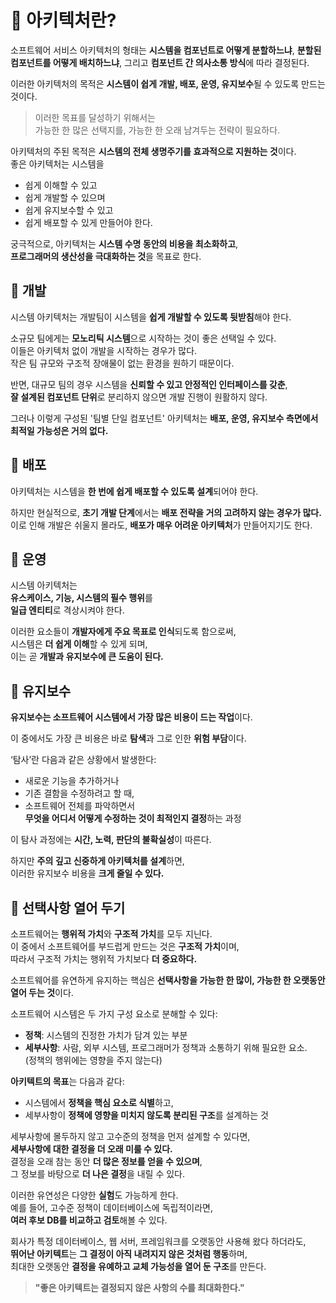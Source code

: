 # 📕 아키텍처란?
소프트웨어 서비스 아키텍처의 형태는 **시스템을 컴포넌트로 어떻게 분할하느냐**, **분할된 컴포넌트를 어떻게 배치하느냐**, 그리고 **컴포넌트 간 의사소통 방식**에 따라 결정된다.

이러한 아키텍처의 목적은 **시스템이 쉽게 개발, 배포, 운영, 유지보수**될 수 있도록 만드는 것이다.

> 이러한 목표를 달성하기 위해서는  
> 가능한 한 많은 선택지를, 가능한 한 오래 남겨두는 전략이 필요하다.

아키텍처의 주된 목적은 **시스템의 전체 생명주기를 효과적으로 지원하는 것**이다.  
좋은 아키텍처는 시스템을  
- 쉽게 이해할 수 있고  
- 쉽게 개발할 수 있으며  
- 쉽게 유지보수할 수 있고  
- 쉽게 배포할 수 있게 만들어야 한다.

궁극적으로, 아키텍처는 **시스템 수명 동안의 비용을 최소화하고**,  
**프로그래머의 생산성을 극대화하는 것**을 목표로 한다.

## 📗 개발
시스템 아키텍처는 개발팀이 시스템을 **쉽게 개발할 수 있도록 뒷받침**해야 한다.

소규모 팀에게는 **모노리틱 시스템**으로 시작하는 것이 좋은 선택일 수 있다.  
이들은 아키텍처 없이 개발을 시작하는 경우가 많다.  
작은 팀 규모와 구조적 장애물이 없는 환경을 원하기 때문이다.

반면, 대규모 팀의 경우 시스템을 **신뢰할 수 있고 안정적인 인터페이스를 갖춘**,  
**잘 설계된 컴포넌트 단위**로 분리하지 않으면 개발 진행이 원활하지 않다.

그러나 이렇게 구성된 '팀별 단일 컴포넌트' 아키텍처는 **배포, 운영, 유지보수 측면에서 최적일 가능성은 거의 없다.**

## 📗 배포
아키텍처는 시스템을 **한 번에 쉽게 배포할 수 있도록 설계**되어야 한다.

하지만 현실적으로, **초기 개발 단계**에서는 **배포 전략을 거의 고려하지 않는 경우가 많다.**
이로 인해 개발은 쉬울지 몰라도, **배포가 매우 어려운 아키텍처**가 만들어지기도 한다.

## 📗 운영
시스템 아키텍처는  
**유스케이스, 기능, 시스템의 필수 행위**를  
**일급 엔티티**로 격상시켜야 한다.  

이러한 요소들이 **개발자에게 주요 목표로 인식**되도록 함으로써,  
시스템은 **더 쉽게 이해**할 수 있게 되며,  
이는 곧 **개발과 유지보수에 큰 도움이 된다.**

## 📗 유지보수
**유지보수는 소프트웨어 시스템에서 가장 많은 비용이 드는 작업**이다.

이 중에서도 가장 큰 비용은 바로 **탐색**과 그로 인한 **위험 부담**이다.

‘탐사’란 다음과 같은 상황에서 발생한다:
- 새로운 기능을 추가하거나  
- 기존 결함을 수정하려고 할 때,  
- 소프트웨어 전체를 파악하면서  
**무엇을 어디서 어떻게 수정하는 것이 최적인지 결정**하는 과정

이 탐사 과정에는 **시간, 노력, 판단의 불확실성**이 따른다.

하지만 **주의 깊고 신중하게 아키텍처를 설계**하면,  
이러한 유지보수 비용을 **크게 줄일 수 있다.**

## 📗 선택사항 열어 두기
소프트웨어는 **행위적 가치**와 **구조적 가치**를 모두 지닌다.  
이 중에서 소프트웨어를 부드럽게 만드는 것은 **구조적 가치**이며,  
따라서 구조적 가치는 행위적 가치보다 **더 중요하다.**

소프트웨어를 유연하게 유지하는 핵심은 **선택사항을 가능한 한 많이, 가능한 한 오랫동안 열어 두는 것**이다.  

소프트웨어 시스템은 두 가지 구성 요소로 분해할 수 있다:

- **정책**: 시스템의 진정한 가치가 담겨 있는 부분  
- **세부사항**: 사람, 외부 시스템, 프로그래머가 정책과 소통하기 위해 필요한 요소.  
  (정책의 행위에는 영향을 주지 않는다)

**아키텍트의 목표**는 다음과 같다:

- 시스템에서 **정책을 핵심 요소로 식별**하고,  
- 세부사항이 **정책에 영향을 미치지 않도록 분리된 구조**를 설계하는 것

세부사항에 몰두하지 않고 고수준의 정책을 먼저 설계할 수 있다면,  
**세부사항에 대한 결정을 더 오래 미룰 수 있다.**  
결정을 오래 참는 동안 **더 많은 정보를 얻을 수 있으며**,  
그 정보를 바탕으로 **더 나은 결정**을 내릴 수 있다.

이러한 유연성은 다양한 **실험**도 가능하게 한다.  
예를 들어, 고수준 정책이 데이터베이스에 독립적이라면,  
**여러 후보 DB를 비교하고 검토**해볼 수 있다.

회사가 특정 데이터베이스, 웹 서버, 프레임워크를 오랫동안 사용해 왔다 하더라도,  
**뛰어난 아키텍트**는 **그 결정이 아직 내려지지 않은 것처럼 행동**하며,  
최대한 오랫동안 **결정을 유예하고 교체 가능성을 열어 둔 구조**를 만든다.

> **"좋은 아키텍트는 결정되지 않은 사항의 수를 최대화한다."**
